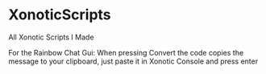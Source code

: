 # XonoticScripts
All Xonotic Scripts I Made

For the Rainbow Chat Gui:
  When pressing Convert the code copies the message to your clipboard, just paste it in Xonotic Console and press enter
